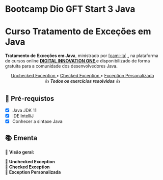 <h1>
Bootcamp Dio GFT Start 3 Java
</h1>

<h1>
Curso Tratamento de Exceções em Java
</h1>

<p> <strong>Tratamento de Exceções em Java</strong>, ministrado por <a href="https://github.com/cami-la/curso-dio-intro-collections">[cami-la] </a>, na plataforma de cursos online <strong> <a href="https://web.digitalinnovation.one/home"> DIGITAL INNOVATION ONE  </a></strong> e disponibilizado de forma gratuita para a comunidade dos desenvolvedores Java.

<p align="center">
<a href="https://github.com/pogermano/gft-start-3-java/tree/main/Curso%20Tratamento%20de%20Excessoes%20em%20Java/src/com/w3g/exceptionunchecked"> Unchecked Exception </a>• <a href="https://github.com/pogermano/gft-start-3-java/tree/main/Curso%20Tratamento%20de%20Excessoes%20em%20Java/src/com/w3g/exceptionchecked"> Checked Exception </a>• <a href="https://github.com/pogermano/gft-start-3-java/tree/main/Curso%20Tratamento%20de%20Excessoes%20em%20Java/src/com/w3g/exceptioncustomizada"> Exception Personalizada </a> 
<br>👍 <em><strong>Todos os exercícios resolvidos</strong> </em>👍
</p>

<h2>
🛑 Pré-requistos
</h2>

- [x] Java JDK 11
- [x] IDE IntelliJ
- [x] Conhecer a sintaxe Java

<h2> 📚 Ementa</h2>

🔸 <strong> Visão geral:  </strong>

🔸 <strong> Unchecked Exception </strong><br>
🔸 <strong> Checked Exception </strong><br>
🔸 <strong> Exception Personalizada </strong><br>

